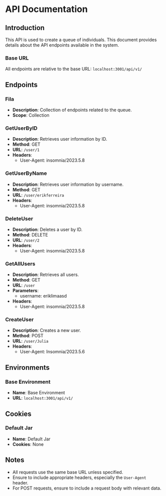 # API Documentation

## Introduction
This API is used to create a queue of individuals.
This document provides details about the API endpoints available in the system.

### Base URL
All endpoints are relative to the base URL: `localhost:3001/api/v1/`

## Endpoints

### Fila

- **Description**: Collection of endpoints related to the queue.
- **Scope**: Collection

### GetUserByID

- **Description**: Retrieves user information by ID.
- **Method**: GET
- **URL**: `/user/1`
- **Headers**:
  - User-Agent: insomnia/2023.5.8

### GetUserByName

- **Description**: Retrieves user information by username.
- **Method**: GET
- **URL**: `/user/erikferreira`
- **Headers**:
  - User-Agent: insomnia/2023.5.8

### DeleteUser

- **Description**: Deletes a user by ID.
- **Method**: DELETE
- **URL**: `/user/2`
- **Headers**:
  - User-Agent: insomnia/2023.5.8

### GetAllUsers

- **Description**: Retrieves all users.
- **Method**: GET
- **URL**: `/user`
- **Parameters**:
  - username: eriklimaasd
- **Headers**:
  - User-Agent: insomnia/2023.5.8

### CreateUser

- **Description**: Creates a new user.
- **Method**: POST
- **URL**: `/user/Julia`
- **Headers**:
  - User-Agent: Insomnia/2023.5.6

## Environments

### Base Environment

- **Name**: Base Environment
- **URL**: `localhost:3001/api/v1/`

## Cookies

### Default Jar

- **Name**: Default Jar
- **Cookies**: None

## Notes
- All requests use the same base URL unless specified.
- Ensure to include appropriate headers, especially the `User-Agent` header.
- For POST requests, ensure to include a request body with relevant data.

